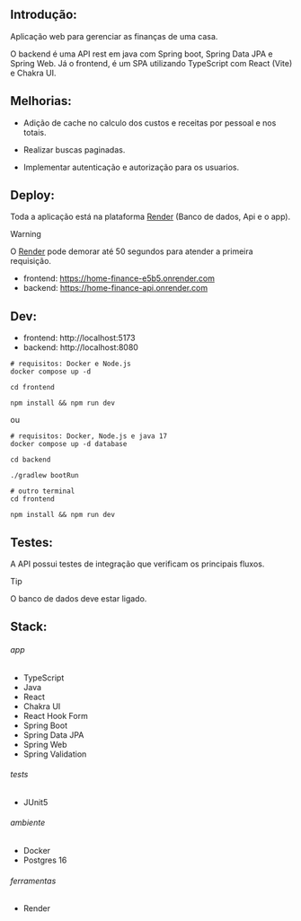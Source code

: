 ## Introdução:

Aplicação web para gerenciar as finanças de uma casa.

O backend é uma API rest em java com Spring boot, Spring Data JPA e Spring Web. Já o frontend, é um SPA utilizando TypeScript com React (Vite) e Chakra UI.

## Melhorias:

- Adição de cache no calculo dos custos e receitas por pessoal e nos totais.

- Realizar buscas paginadas.

- Implementar autenticação e autorização para os usuarios.

## Deploy:

Toda a aplicação está na plataforma [Render](https://render.com/) (Banco de dados, Api e o app).

> [!WARNING]
> O [Render](https://render.com/) pode demorar até 50 segundos para atender a primeira requisição.

- frontend: https://home-finance-e5b5.onrender.com
- backend: https://home-finance-api.onrender.com

## Dev:

- frontend: http://localhost:5173
- backend: http://localhost:8080

```shell
# requisitos: Docker e Node.js
docker compose up -d

cd frontend

npm install && npm run dev
```

ou

```shell
# requisitos: Docker, Node.js e java 17
docker compose up -d database

cd backend

./gradlew bootRun

# outro terminal
cd frontend

npm install && npm run dev
```

## Testes:

A API possui testes de integração que verificam os principais fluxos.

> [!TIP]
> O banco de dados deve estar ligado.

## Stack:

###### app

- TypeScript
- Java
- React
- Chakra UI
- React Hook Form
- Spring Boot
- Spring Data JPA
- Spring Web
- Spring Validation

###### tests

- JUnit5

###### ambiente

- Docker
- Postgres 16

###### ferramentas

- Render
